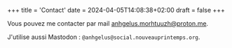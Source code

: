 +++
title = 'Contact'
date = 2024-04-05T14:08:38+02:00
draft = false 
+++

Vous pouvez me contacter par mail <anhgelus.morhtuuzh@proton.me>. 

J'utilise aussi Mastodon : `@anhgelus@social.nouveauprintemps.org`.

